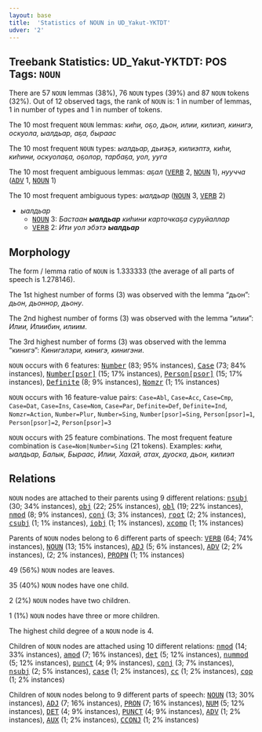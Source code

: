 ```yaml
---
layout: base
title:  'Statistics of NOUN in UD_Yakut-YKTDT'
udver: '2'
---
```


## Treebank Statistics: UD_Yakut-YKTDT: POS Tags: `NOUN`

There are 57 `NOUN` lemmas (38%), 76 `NOUN` types (39%) and 87 `NOUN` tokens (32%).
Out of 12 observed tags, the rank of `NOUN` is: 1 in number of lemmas, 1 in number of types and 1 in number of tokens.

The 10 most frequent `NOUN` lemmas: <em>киһи, оҕо, дьон, илии, килиэп, кинигэ, оскуола, ыалдьар, аҕа, быраас</em>

The 10 most frequent `NOUN` types:  <em>ыалдьар, дьиэҕэ, килиэптэ, киһи, киһини, оскуолаҕа, оҕолор, тарбаҕа, уол, ууга</em>

The 10 most frequent ambiguous lemmas: <em>аҕал</em> (<tt><a href="sah_yktdt-pos-VERB.html">VERB</a></tt> 2, <tt><a href="sah_yktdt-pos-NOUN.html">NOUN</a></tt> 1), <em>нуучча</em> (<tt><a href="sah_yktdt-pos-ADV.html">ADV</a></tt> 1, <tt><a href="sah_yktdt-pos-NOUN.html">NOUN</a></tt> 1)

The 10 most frequent ambiguous types:  <em>ыалдьар</em> (<tt><a href="sah_yktdt-pos-NOUN.html">NOUN</a></tt> 3, <tt><a href="sah_yktdt-pos-VERB.html">VERB</a></tt> 2)


* <em>ыалдьар</em>
  * <tt><a href="sah_yktdt-pos-NOUN.html">NOUN</a></tt> 3: <em>Бастаан <b>ыалдьар</b> киһини карточкаҕа суруйаллар</em>
  * <tt><a href="sah_yktdt-pos-VERB.html">VERB</a></tt> 2: <em>Ити уол эбэтэ <b>ыалдьар</b></em>

## Morphology

The form / lemma ratio of `NOUN` is 1.333333 (the average of all parts of speech is 1.278146).

The 1st highest number of forms (3) was observed with the lemma “дьон”: <em>дьон, дьоннор, дьону</em>.

The 2nd highest number of forms (3) was observed with the lemma “илии”: <em>Илии, Илиибин, илиим</em>.

The 3rd highest number of forms (3) was observed with the lemma “кинигэ”: <em>Кинигэлэри, кинигэ, кинигэни</em>.

`NOUN` occurs with 6 features: <tt><a href="sah_yktdt-feat-Number.html">Number</a></tt> (83; 95% instances), <tt><a href="sah_yktdt-feat-Case.html">Case</a></tt> (73; 84% instances), <tt><a href="sah_yktdt-feat-Number-psor.html">Number[psor]</a></tt> (15; 17% instances), <tt><a href="sah_yktdt-feat-Person-psor.html">Person[psor]</a></tt> (15; 17% instances), <tt><a href="sah_yktdt-feat-Definite.html">Definite</a></tt> (8; 9% instances), <tt><a href="sah_yktdt-feat-Nomzr.html">Nomzr</a></tt> (1; 1% instances)

`NOUN` occurs with 16 feature-value pairs: `Case=Abl`, `Case=Acc`, `Case=Cmp`, `Case=Dat`, `Case=Ins`, `Case=Nom`, `Case=Par`, `Definite=Def`, `Definite=Ind`, `Nomzr=Action`, `Number=Plur`, `Number=Sing`, `Number[psor]=Sing`, `Person[psor]=1`, `Person[psor]=2`, `Person[psor]=3`

`NOUN` occurs with 25 feature combinations.
The most frequent feature combination is `Case=Nom|Number=Sing` (21 tokens).
Examples: <em>киһи, ыалдьар, Балык, Быраас, Илии, Хахай, атах, дуоска, дьон, килиэп</em>


## Relations

`NOUN` nodes are attached to their parents using 9 different relations: <tt><a href="sah_yktdt-dep-nsubj.html">nsubj</a></tt> (30; 34% instances), <tt><a href="sah_yktdt-dep-obj.html">obj</a></tt> (22; 25% instances), <tt><a href="sah_yktdt-dep-obl.html">obl</a></tt> (19; 22% instances), <tt><a href="sah_yktdt-dep-nmod.html">nmod</a></tt> (8; 9% instances), <tt><a href="sah_yktdt-dep-conj.html">conj</a></tt> (3; 3% instances), <tt><a href="sah_yktdt-dep-root.html">root</a></tt> (2; 2% instances), <tt><a href="sah_yktdt-dep-csubj.html">csubj</a></tt> (1; 1% instances), <tt><a href="sah_yktdt-dep-iobj.html">iobj</a></tt> (1; 1% instances), <tt><a href="sah_yktdt-dep-xcomp.html">xcomp</a></tt> (1; 1% instances)

Parents of `NOUN` nodes belong to 6 different parts of speech: <tt><a href="sah_yktdt-pos-VERB.html">VERB</a></tt> (64; 74% instances), <tt><a href="sah_yktdt-pos-NOUN.html">NOUN</a></tt> (13; 15% instances), <tt><a href="sah_yktdt-pos-ADJ.html">ADJ</a></tt> (5; 6% instances), <tt><a href="sah_yktdt-pos-ADV.html">ADV</a></tt> (2; 2% instances),  (2; 2% instances), <tt><a href="sah_yktdt-pos-PROPN.html">PROPN</a></tt> (1; 1% instances)

49 (56%) `NOUN` nodes are leaves.

35 (40%) `NOUN` nodes have one child.

2 (2%) `NOUN` nodes have two children.

1 (1%) `NOUN` nodes have three or more children.

The highest child degree of a `NOUN` node is 4.

Children of `NOUN` nodes are attached using 10 different relations: <tt><a href="sah_yktdt-dep-nmod.html">nmod</a></tt> (14; 33% instances), <tt><a href="sah_yktdt-dep-amod.html">amod</a></tt> (7; 16% instances), <tt><a href="sah_yktdt-dep-det.html">det</a></tt> (5; 12% instances), <tt><a href="sah_yktdt-dep-nummod.html">nummod</a></tt> (5; 12% instances), <tt><a href="sah_yktdt-dep-punct.html">punct</a></tt> (4; 9% instances), <tt><a href="sah_yktdt-dep-conj.html">conj</a></tt> (3; 7% instances), <tt><a href="sah_yktdt-dep-nsubj.html">nsubj</a></tt> (2; 5% instances), <tt><a href="sah_yktdt-dep-case.html">case</a></tt> (1; 2% instances), <tt><a href="sah_yktdt-dep-cc.html">cc</a></tt> (1; 2% instances), <tt><a href="sah_yktdt-dep-cop.html">cop</a></tt> (1; 2% instances)

Children of `NOUN` nodes belong to 9 different parts of speech: <tt><a href="sah_yktdt-pos-NOUN.html">NOUN</a></tt> (13; 30% instances), <tt><a href="sah_yktdt-pos-ADJ.html">ADJ</a></tt> (7; 16% instances), <tt><a href="sah_yktdt-pos-PRON.html">PRON</a></tt> (7; 16% instances), <tt><a href="sah_yktdt-pos-NUM.html">NUM</a></tt> (5; 12% instances), <tt><a href="sah_yktdt-pos-DET.html">DET</a></tt> (4; 9% instances), <tt><a href="sah_yktdt-pos-PUNCT.html">PUNCT</a></tt> (4; 9% instances), <tt><a href="sah_yktdt-pos-ADV.html">ADV</a></tt> (1; 2% instances), <tt><a href="sah_yktdt-pos-AUX.html">AUX</a></tt> (1; 2% instances), <tt><a href="sah_yktdt-pos-CCONJ.html">CCONJ</a></tt> (1; 2% instances)

